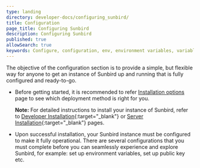 ```yaml
---
type: landing
directory: developer-docs/configuring_sunbird/
title: Configuration
page_title: Configuring Sunbird
description: Configuring Sunbird
published: true
allowSearch: true
keywords: Configure, configuration, env, environment variables, variables
---
```


The objective of the configuration section is to provide a simple, but flexible way for anyone to get an instance of Sunbird up and running that is fully configured and ready-to-go.

- Before getting started, it is recommended to refer [Installation options](pages/developer-docs/installation) page to see which deployment method is right for you.

  **Note:** For detailed instructions to install your instance of Sunbird, refer to [Developer Installation](pages/developer-docs/installation/developer_installation){:target="_blank"} or [Server Installation](pages/developer-docs/installation/server_installation){:target="_blank"} pages.

- Upon successful installation, your Sunbird instance must be configured to make it fully operational. There are several configurations  that you must complete before you can seamlessly experience and explore Sunbird, for example: set up environment variables, set up public key etc.
